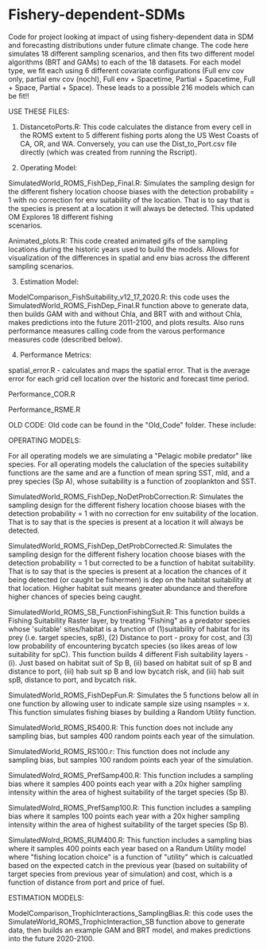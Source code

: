 # Fishery-dependent-SDMs
Code for project looking at impact of using fishery-dependent data in SDM and forecasting distributions under future climate change. The code here simulates 18 different sampling scenarios, and then fits two different model algorithms (BRT and GAMs) to each of the 18 datasets. For each model type, we fit each using 6 different covariate configurations (Full env cov only, partial env cov (nochl), Full env + Spacetime, Partial + Spacetime, Full + Space, Partial + Space). These leads to a possible 216 models which can be fit!!

USE THESE FILES: 
1. DistancetoPorts.R: This code calculates the distance from every cell in the ROMS extent to 5 different fishing ports along the US West Coasts of CA, OR, and WA. Conversely, you can use the Dist_to_Port.csv file directly (which was created from running the Rscript).

2. Operating Model:

  SimulatedWorld_ROMS_FishDep_Final.R: Simulates the sampling design for the different fishery location choose biases with the detection probability = 1 with no correction for   env suitability of the location. That is to say that is the species is present at a location it will always be detected. This updated OM Explores 18 different fishing      
  scenarios. 

  Animated_plots.R: This code created animated gifs of the sampling locations during the historic years used to build the models. Allows for visualization of the differences in   spatial and env bias across the different sampling scenarios. 

3. Estimation Model:

  ModelComparison_FishSuitability_v12_17_2020.R: this code uses the SimulatedWorld_ROMS_FishDep_Final.R function above to generate data, then builds GAM with and without Chla,   and BRT with and without Chla, makes predictions into the future 2011-2100, and plots results. Also runs performance measures calling code from the varous performance  
  measures code (described below). 

4. Performance Metrics: 
  
  spatial_error.R - calculates and maps the spatial error. That is the average error for each grid cell location over the historic and forecast time period. 
  
  Performance_COR.R
  
  Performance_RSME.R


OLD CODE: Old code can be found in the "Old_Code" folder. These include: 

OPERATING MODELS:

For all operating models we are simulating a "Pelagic mobile predator" like species. For all operating models the caluclation of the species suitability functions are the same and are a function of mean spring SST, mld, and a prey species (Sp A), whose suitability is a function of zooplankton and SST. 

SimulatedWorld_ROMS_FishDep_NoDetProbCorrection.R: Simulates the sampling design for the different fishery location choose biases with the detection probability = 1 with no correction for env suitability of the location. That is to say that is the species is present at a location it will always be detected.

SimulatedWorld_ROMS_FishDep_DetProbCorrected.R: Simulates the sampling design for the different fishery location choose biases with the detection probability = 1 but corrected to be a function of habitat suitability. That is to say that is the species is present at a location the chances of it being detected (or caught be fishermen) is dep on the habitat suitability at that location. Higher habitat suit means greater abundance and therefore higher chances of species being caught. 

SimulatedWorld_ROMS_SB_FunctionFishingSuit.R: This function builds a Fishing Suitability Raster layer, by treating "Fishing" as a predator species whose 'suitable' sites/habitat is a function of (1)suitability of habitat for its prey (i.e. target species, spB), (2) Distance to port - proxy for cost, and (3) low probability of encountering bycatch species (so likes areas of low suitability for spC). This function builds 4 different Fish suitability layers - (i). Just based on habitat suit of Sp B, (ii) based on habitat suit of sp B and distance to port, (iii) hab suit sp B and low bycatch risk, and (iii) hab suit spB, distance to port, and bycatch risk. 

SimulatedWorld_ROMS_FishDepFun.R: Simulates the 5 functions below all in one function by allowing user to indicate sample size using nsamples = x. This function simulates fishing biases by building a Random Utility function. 

SimulatedWorld_ROMS_RS400.R: This function does not include any sampling bias, but samples 400 random points each year of the simulation.

SimulatedWorld_ROMS_RS100.r: This function does not include any sampling bias, but samples 100 random points each year of the simulation.

SimulatedWolrd_ROMS_PrefSamp400.R: This function includes a sampling bias where it samples 400 points each year with a 20x higher sampling intensity within the area of highest suitability of the target species (Sp B). 

SimulatedWolrd_ROMS_PrefSamp100.R: This function includes a sampling bias where it samples 100 points each year with a 20x higher sampling intensity within the area of highest suitability of the target species (Sp B). 

SimulatedWolrd_ROMS_RUM400.R: This function includes a sampling bias where it samples 400 points each year based on a Randum Utility model where "fishing location choice" is a function of "utility" which is calcuatled based on the expected catch in the previous year (based on suitability of target species from previous year of simulation) and cost, which is a function of distance from port and price of fuel. 

ESTIMATION MODELS:

ModelComparison_TrophicInteractions_SamplingBias.R: this code uses the SimulateWorld_ROMS_TrophicInteraction_SB function above to generate data, then builds an example GAM and BRT model, and makes predictions into the future 2020-2100. 

